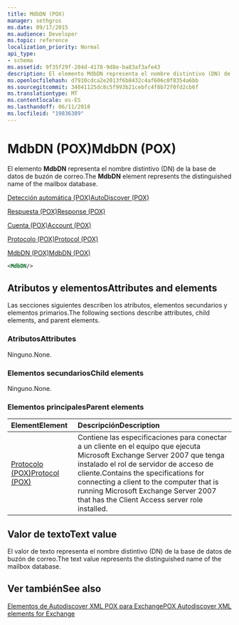 ```yaml
---
title: MdbDN (POX)
manager: sethgros
ms.date: 09/17/2015
ms.audience: Developer
ms.topic: reference
localization_priority: Normal
api_type:
- schema
ms.assetid: 9f35f29f-204d-4178-9d8e-ba83af3afe43
description: El elemento MdbDN representa el nombre distintivo (DN) de la base de datos de buzón de correo.
ms.openlocfilehash: d7910cdca2e2013f6b8432c4af606c0f8354a6bb
ms.sourcegitcommit: 34041125dc8c5f993b21cebfc4f8b72f0fd2cb6f
ms.translationtype: MT
ms.contentlocale: es-ES
ms.lasthandoff: 06/11/2018
ms.locfileid: "19836389"
---
```

# <a name="mdbdn-pox"></a><span data-ttu-id="44afe-103">MdbDN (POX)</span><span class="sxs-lookup"><span data-stu-id="44afe-103">MdbDN (POX)</span></span>

<span data-ttu-id="44afe-104">El elemento **MdbDN** representa el nombre distintivo (DN) de la base de datos de buzón de correo.</span><span class="sxs-lookup"><span data-stu-id="44afe-104">The **MdbDN** element represents the distinguished name of the mailbox database.</span></span> 
  
[<span data-ttu-id="44afe-105">Detección automática (POX)</span><span class="sxs-lookup"><span data-stu-id="44afe-105">AutoDiscover (POX)</span></span>](autodiscover-pox.md)
  
[<span data-ttu-id="44afe-106">Respuesta (POX)</span><span class="sxs-lookup"><span data-stu-id="44afe-106">Response (POX)</span></span>](response-pox.md)
  
[<span data-ttu-id="44afe-107">Cuenta (POX)</span><span class="sxs-lookup"><span data-stu-id="44afe-107">Account (POX)</span></span>](account-pox.md)
  
[<span data-ttu-id="44afe-108">Protocolo (POX)</span><span class="sxs-lookup"><span data-stu-id="44afe-108">Protocol (POX)</span></span>](protocol-pox.md)
  
[<span data-ttu-id="44afe-109">MdbDN (POX)</span><span class="sxs-lookup"><span data-stu-id="44afe-109">MdbDN (POX)</span></span>](mdbdn-pox.md)
  
```xml
<MdbDN/>
```

## <a name="attributes-and-elements"></a><span data-ttu-id="44afe-110">Atributos y elementos</span><span class="sxs-lookup"><span data-stu-id="44afe-110">Attributes and elements</span></span>

<span data-ttu-id="44afe-111">Las secciones siguientes describen los atributos, elementos secundarios y elementos primarios.</span><span class="sxs-lookup"><span data-stu-id="44afe-111">The following sections describe attributes, child elements, and parent elements.</span></span>
  
### <a name="attributes"></a><span data-ttu-id="44afe-112">Atributos</span><span class="sxs-lookup"><span data-stu-id="44afe-112">Attributes</span></span>

<span data-ttu-id="44afe-113">Ninguno.</span><span class="sxs-lookup"><span data-stu-id="44afe-113">None.</span></span>
  
### <a name="child-elements"></a><span data-ttu-id="44afe-114">Elementos secundarios</span><span class="sxs-lookup"><span data-stu-id="44afe-114">Child elements</span></span>

<span data-ttu-id="44afe-115">Ninguno.</span><span class="sxs-lookup"><span data-stu-id="44afe-115">None.</span></span>
  
### <a name="parent-elements"></a><span data-ttu-id="44afe-116">Elementos principales</span><span class="sxs-lookup"><span data-stu-id="44afe-116">Parent elements</span></span>

|<span data-ttu-id="44afe-117">**Element**</span><span class="sxs-lookup"><span data-stu-id="44afe-117">**Element**</span></span>|<span data-ttu-id="44afe-118">**Descripción**</span><span class="sxs-lookup"><span data-stu-id="44afe-118">**Description**</span></span>|
|:-----|:-----|
|[<span data-ttu-id="44afe-119">Protocolo (POX)</span><span class="sxs-lookup"><span data-stu-id="44afe-119">Protocol (POX)</span></span>](protocol-pox.md) <br/> |<span data-ttu-id="44afe-120">Contiene las especificaciones para conectar a un cliente en el equipo que ejecuta Microsoft Exchange Server 2007 que tenga instalado el rol de servidor de acceso de cliente.</span><span class="sxs-lookup"><span data-stu-id="44afe-120">Contains the specifications for connecting a client to the computer that is running Microsoft Exchange Server 2007 that has the Client Access server role installed.</span></span>  <br/> |
   
## <a name="text-value"></a><span data-ttu-id="44afe-121">Valor de texto</span><span class="sxs-lookup"><span data-stu-id="44afe-121">Text value</span></span>

<span data-ttu-id="44afe-122">El valor de texto representa el nombre distintivo (DN) de la base de datos de buzón de correo.</span><span class="sxs-lookup"><span data-stu-id="44afe-122">The text value represents the distinguished name of the mailbox database.</span></span>
  
## <a name="see-also"></a><span data-ttu-id="44afe-123">Ver también</span><span class="sxs-lookup"><span data-stu-id="44afe-123">See also</span></span>



[<span data-ttu-id="44afe-124">Elementos de Autodiscover XML POX para Exchange</span><span class="sxs-lookup"><span data-stu-id="44afe-124">POX Autodiscover XML elements for Exchange</span></span>](pox-autodiscover-xml-elements-for-exchange.md)

